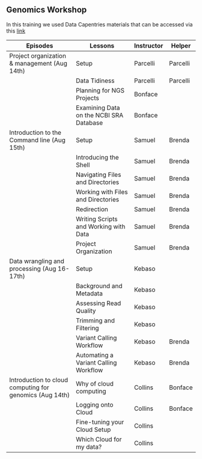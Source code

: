 
Genomics Workshop
---

In this training we used Data Capentries materials that can be accessed via this [link](https://datacarpentry.org/genomics-workshop/)

| Episodes                                       | Lessons                                     | Instructor  | Helper   |
|-----------------------------------------------|---------------------------------------------|-------------|----------|
| Project organization & management (Aug 14th)   | Setup                                       | Parcelli    | Parcelli |
|                                                | Data Tidiness                               | Parcelli    | Parcelli |
|                                                | Planning for NGS Projects                   | Bonface     |          |
|                                                | Examining Data on the NCBI SRA Database    | Bonface     |          |
| Introduction to the Command line (Aug 15th)    | Setup                                       | Samuel      | Brenda   |
|                                                | Introducing the Shell                      | Samuel      | Brenda   |
|                                                | Navigating Files and Directories           | Samuel      | Brenda   |
|                                                | Working with Files and Directories         | Samuel      | Brenda   |
|                                                | Redirection                                | Samuel      | Brenda   |
|                                                | Writing Scripts and Working with Data      | Samuel      | Brenda   |
|                                                | Project Organization                        | Samuel      | Brenda   |
| Data wrangling and processing (Aug 16-17th)    | Setup                                       | Kebaso      |          |
|                                                | Background and Metadata                    | Kebaso      |          |
|                                                | Assessing Read Quality                      | Kebaso      |          |
|                                                | Trimming and Filtering                      | Kebaso      |          |
|                                                | Variant Calling Workflow                   | Kebaso      | Brenda   |
|                                                | Automating a Variant Calling Workflow      | Kebaso      | Brenda   |
| Introduction to cloud computing for genomics (Aug 14th)| Why of cloud computing                   | Collins     | Bonface  |
|                                                | Logging onto Cloud                         | Collins     | Bonface  |
|                                                | Fine-tuning your Cloud Setup                | Collins     |          |
|                                                | Which Cloud for my data?                   | Collins     |          |

